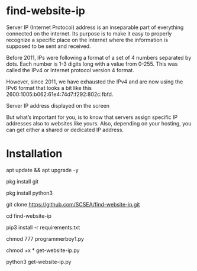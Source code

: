 # find-website-ip

Server IP (Internet Protocol) address is an inseparable part of everything connected on the internet. Its purpose is to make it easy to properly recognize a specific place on the internet where the information is supposed to be sent and received.

Before 2011, IPs were following a format of a set of 4 numbers separated by dots. Each number is 1-3 digits long with a value from 0-255. This was called the IPv4 or Internet protocol version 4 format.

However, since 2011, we have exhausted the IPv4 and are now using the IPv6 format that looks a bit like this 2600:1005:b062:61e4:74d7:f292:802c:fbfd.

Server IP address displayed on the screen

But what’s important for you, is to know that servers assign specific IP addresses also to websites like yours. Also, depending on your hosting, you can get either a shared or dedicated IP address.

# Installation

apt update && apt upgrade -y

pkg install git

pkg install python3

git clone https://github.com/SCSEA/find-website-ip.git

cd find-website-ip

pip3 install -r requirements.txt

chmod 777 programmerboy1.py

chmod +x * get-website-ip.py

python3 get-website-ip.py

